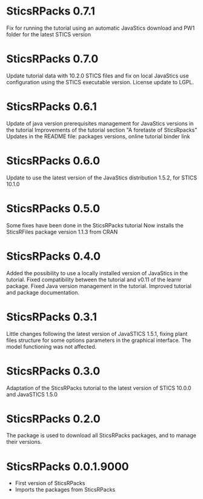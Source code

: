 # SticsRPacks 0.7.1
Fix for running the tutorial using an automatic JavaStics download and PW1 folder
for the latest STICS version


# SticsRPacks 0.7.0
Update tutorial data with 10.2.0 STICS files and fix on local JavaStics use configuration
using the STICS executable version.
License update to LGPL.


# SticsRPacks 0.6.1
Update of java version prerequisites management for JavaStics versions in the tutorial
Improvements of the tutorial section "A foretaste of SticsRpacks"
Updates in the README file: packages versions, online tutorial binder link

# SticsRPacks 0.6.0
Update to use the latest version of the JavaStics distribution 1.5.2, for STICS 10.1.0


# SticsRPacks 0.5.0
Some fixes have been done in the SticsRPacks tutorial 
Now installs the SticsRFiles package version 1.1.3 from CRAN


# SticsRPacks 0.4.0
Added the possibility to use a locally installed version of JavaStics in the tutorial. 
Fixed compatibility between the tutorial and v0.11 of the learnr package.
Fixed Java version management in the tutorial.
Improved tutorial and package documentation.


# SticsRPacks 0.3.1
Little changes following the latest version of JavaSTICS 1.5.1, fixing plant files
structure for some options parameters in the graphical interface.
The model functioning was not affected.


# SticsRPacks 0.3.0
Adaptation of the SticsRPacks tutorial to the latest version of STICS 10.0.0 and JavaSTICS 1.5.0 


# SticsRPacks 0.2.0
The package is used to download all SticsRPacks packages, and to manage their versions.


# SticsRPacks 0.0.1.9000
* First version of SticsRPacks
* Imports the packages from SticsRPacks
